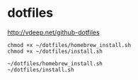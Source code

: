 # dotfiles
http://vdeep.net/github-dotfiles

```
chmod +x ~/dotfiles/homebrew_install.sh
chmod +x ~/dotfiles/install.sh
```

```
~/dotfiles/homebrew_install.sh
~/dotfiles/install.sh
```
